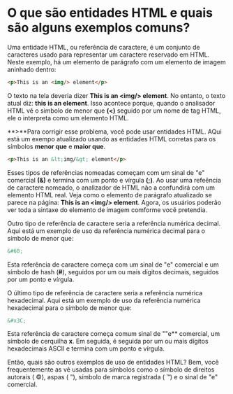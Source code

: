 # O que são entidades HTML e quais são alguns exemplos comuns?

Uma entidade HTML, ou referência de caractere, é um conjunto de caracteres usado para representar um caractere reservado em HTML. Neste exemplo, há um elemento de parágrafo com um elemento de imagem aninhado dentro:

```html
<p>This is an <img/> element</p>
```
O texto na tela deveria dizer **This is an &lt;img/&gt; element**. No entanto, o texto atual diz: **this is an element**. Isso acontece porque, quando o analisador HTML vê o simbolo de menor que **(<)** seguido por um nome de tag HTML, ele o interpreta como um elemento HTML.

**>**Para corrigir esse problema, você pode usar entidades HTML. AQui está um exempo atualizado usando as entidades HTML corretas para os símbolos **menor que** e **maior que**.

```html
<p>This is an &lt;img/&gt; element</p>
```
Esses tipos de referências nomeadas começam com um sinal de "e" comercial **(&)** e termina com um ponto e vírgula **(;)**. Ao usar uma refeência de caractere nomeado, o analizador de HTML não a confundirá com um elemento HTML real. Veja como o elemento de parágrafo atualizado se parece na página: **This is an &lt;img/&gt; element**. Agora, os usuários poderão ver toda a sintaxe do elemento de imagem comforme vocẽ pretendia.

Outro tipo de referência de caractere seria a referência numérica decimal. Aqui está um exemplo de uso da referência numérica decimal para o símbolo de menor que:
```html
&#60;
```
Esta referência de caractere começa com um sinal de "e" comercial e um símbolo de hash (**#**), seguidos por um ou mais dígitos decimais, seguidos por um ponto e vírgula.

O último tipo de referência de caractere seria a referência numérica hexadecimal. Aqui está um exemplo de uso da referência numérica hexadecimal para o símbolo de menor que:
```html
&#x3C;
```

Esta referência de caractere começa comum sinal de ""e** comercial, um símbolo de cerquilha **x**. Em seguida, é seguida por um ou mais dígitos hexadecimais ASCII e termina com um ponto e vírgula.

Então, quais são outros exemplos de uso de entidades HTML? Bem, você frequentemente as vê usadas para símbolos como o símbolo de direitos autorais ( ©), aspas ( "), símbolo de marca registrada ( ™) e o sinal de "e" comercial.
